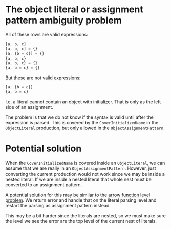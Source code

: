 # The object literal or assignment pattern ambiguity problem

All of these rows are valid expressions:
```js
[a, b, c]
[a, b, c] = {}
[a, {b = c}] = {}
{a, b, c}
{a, b, c} = {}
{a, b = c} = {}
```

But these are not valid expressions:
```js
[a, {b = c}]
{a, b = c}
```

I.e. a literal cannot contain an object with initializer. That is only as the
left side of an assignment.

The problem is that we do not know if the syntax is valid until after the
expression is parsed. This is covered by the `CoverInitializedName` in the
`ObjectLiteral` production, but only allowed in the `ObjectAssignmentPattern`.


# Potential solution

When the `CoverInitializedName` is covered inside an `ObjectLiteral`, we can
assume that we are really in an `ObjectAssignmentPattern`. However, just
converting the current production would not work since we may be inside a
nested literal. If we are inside a nested literal that whole nest must be
converted to an assignment pattern.

A potential solution for this may be similar to the [arrow function level
problem](./arrow-function-level-problem.md). We return error and handle that on
the literal parsing level and restart the parsing as assignment pattern
instead.

This may be a bit harder since the literals are nested, so we must make sure
the level we see the error are the top level of the current nest of literals.
